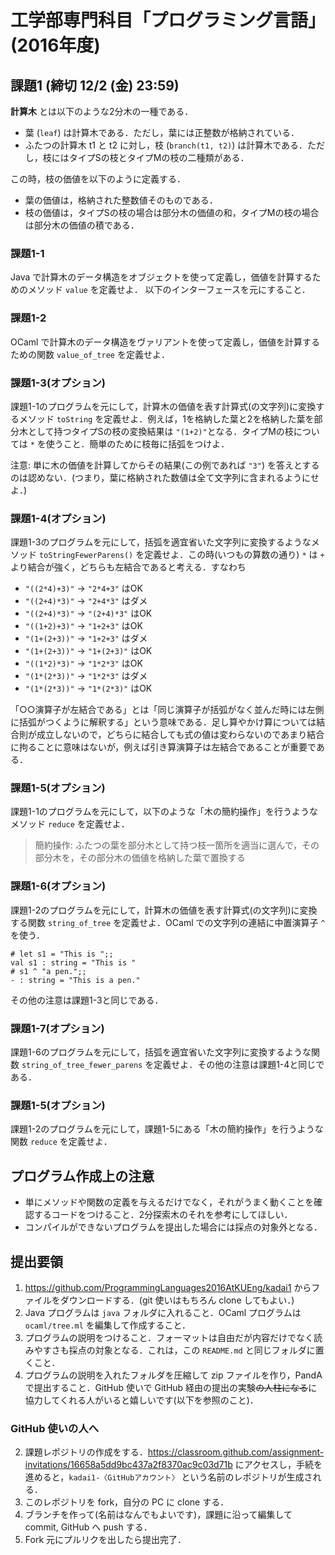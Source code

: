 # 工学部専門科目「プログラミング言語」(2016年度)

## 課題1 (締切 12/2 (金) 23:59)

__計算木__ とは以下のような2分木の一種である．

* 葉 (`leaf`) は計算木である．ただし，葉には正整数が格納されている．
* ふたつの計算木 t1 と t2 に対し，枝 (`branch(t1, t2)`) は計算木である．ただし，枝にはタイプSの枝とタイプMの枝の二種類がある．

この時，枝の価値を以下のように定義する．

* 葉の価値は，格納された整数値そのものである．
* 枝の価値は，タイプSの枝の場合は部分木の価値の和，タイプMの枝の場合は部分木の価値の積である．

### 課題1-1

Java で計算木のデータ構造をオブジェクトを使って定義し，価値を計算するためのメソッド `value` を定義せよ．
以下のインターフェースを元にすること．

### 課題1-2

OCaml で計算木のデータ構造をヴァリアントを使って定義し，価値を計算するための関数 `value_of_tree` を定義せよ．

### 課題1-3(オプション)

課題1-1のプログラムを元にして，計算木の価値を表す計算式(の文字列)に変換するメソッド `toString` を定義せよ．例えば，1を格納した葉と2を格納した葉を部分木として持つタイプSの枝の変換結果は `"(1+2)"`となる．タイプMの枝については `*` を使うこと．簡単のために枝毎に括弧をつけよ．

注意: 単に木の価値を計算してからその結果(この例であれば `"3"`) を答えとするのは認めない．(つまり，葉に格納された数値は全て文字列に含まれるようにせよ．)

### 課題1-4(オプション)

課題1-3のプログラムを元にして，括弧を適宜省いた文字列に変換するようなメソッド `toStringFewerParens()` を定義せよ．この時(いつもの算数の通り) `*` は `+` より結合が強く，どちらも左結合であると考える．すなわち

* `"((2*4)+3)"` → `"2*4+3"` はOK
* `"((2+4)*3)"` → `"2+4*3"` はダメ
* `"((2+4)*3)"` → `"(2+4)*3"` はOK
* `"((1+2)+3)"` → `"1+2+3"` はOK
* `"(1+(2+3))"` → `"1+2+3"` はダメ
* `"(1+(2+3))"` → `"1+(2+3)"` はOK
* `"((1*2)*3)"` → `"1*2*3"` はOK
* `"(1*(2*3))"` → `"1*2*3"` はダメ
* `"(1*(2*3))"` → `"1*(2*3)"` はOK

「○○演算子が左結合である」とは「同じ演算子が括弧がなく並んだ時には左側に括弧がつくように解釈する」という意味である．足し算やかけ算については結合則が成立しないので，どちらに結合しても式の値は変わらないのであまり結合に拘ることに意味はないが，例えば引き算演算子は左結合であることが重要である．

### 課題1-5(オプション)

課題1-1のプログラムを元にして，以下のような「木の簡約操作」を行うようなメソッド `reduce` を定義せよ．

> 簡約操作: ふたつの葉を部分木として持つ枝一箇所を適当に選んで，その部分木を，その部分木の価値を格納した葉で置換する


### 課題1-6(オプション)

課題1-2のプログラムを元にして，計算木の価値を表す計算式(の文字列)に変換する関数 `string_of_tree` を定義せよ．OCaml での文字列の連結に中置演算子 `^` を使う．

```{.ocaml}
# let s1 = "This is ";;
val s1 : string = "This is "
# s1 ^ "a pen.";;
- : string = "This is a pen."
```

その他の注意は課題1-3と同じである．

### 課題1-7(オプション)

課題1-6のプログラムを元にして，括弧を適宜省いた文字列に変換するような関数 `string_of_tree_fewer_parens` を定義せよ．その他の注意は課題1-4と同じである．

### 課題1-5(オプション)

課題1-2のプログラムを元にして，課題1-5にある「木の簡約操作」を行うような関数 `reduce` を定義せよ．

## プログラム作成上の注意

* 単にメソッドや関数の定義を与えるだけでなく，それがうまく動くことを確認するコードをつけること．2分探索木のそれを参考にしてほしい．
* コンパイルができないプログラムを提出した場合には採点の対象外となる．

## 提出要領

1. https://github.com/ProgrammingLanguages2016AtKUEng/kadai1 からファイルをダウンロードする．(git 使いはもちろん clone してもよい．) 
2. Java プログラムは `java` フォルダに入れること．OCaml プログラムは `ocaml/tree.ml` を編集して作成すること．
3. プログラムの説明をつけること．フォーマットは自由だが内容だけでなく読みやすさも採点の対象となる．これは，この `README.md` と同じフォルダに置くこと．
4. プログラムの説明を入れたフォルダを圧縮して zip ファイルを作り，PandA で提出すること．GitHub 使いで GitHub 経由の提出の実験~~の人柱になる~~に協力してくれる人がいると嬉しいです(以下を参照のこと)．

### GitHub 使いの人へ

2. 課題レポジトリの作成をする．https://classroom.github.com/assignment-invitations/16658a5dd9bc437a2f8370ac9c03d71b にアクセスし，手続を進めると，`kadai1-〈GitHubアカウント〉` という名前のレポジトリが生成される．
3. このレポジトリを fork，自分の PC に clone する．
4. ブランチを作って(名前はなんでもよいです)，課題に沿って編集して commit, GitHub へ push する．
5. Fork 元にプルリクを出したら提出完了．

